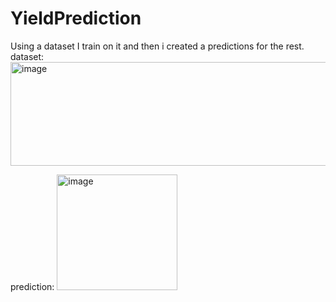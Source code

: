 # YieldPrediction
Using a dataset I train on it and then i created a predictions for the rest.
dataset:
<img width="1629" height="166" alt="image" src="https://github.com/user-attachments/assets/52025dff-59a9-4a18-8b4c-8e5647074843" />

prediction:
<img width="193" height="185" alt="image" src="https://github.com/user-attachments/assets/28c48e4b-4c23-43af-98eb-86d078484cb7" />

